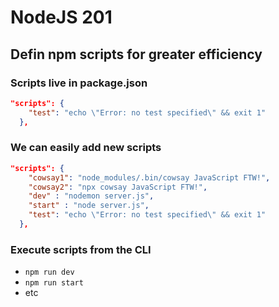 # NodeJS 201
## Defin npm scripts for greater efficiency

### Scripts live in package.json
```json
"scripts": {
    "test": "echo \"Error: no test specified\" && exit 1"
  },
```

### We can easily add new scripts
```json
"scripts": {
    "cowsay1": "node_modules/.bin/cowsay JavaScript FTW!",
    "cowsay2": "npx cowsay JavaScript FTW!",
    "dev" : "nodemon server.js",
    "start" : "node server.js",
    "test": "echo \"Error: no test specified\" && exit 1"
  },
```

### Execute scripts from the CLI
- `npm run dev`
- `npm run start`
- etc
